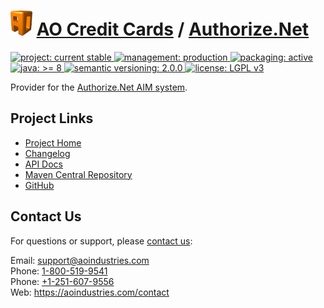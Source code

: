 # [<img src="ao-logo.png" alt="AO Logo" width="35" height="40">](https://github.com/aoindustries) [AO Credit Cards](https://github.com/aoindustries/ao-credit-cards) / [Authorize.Net](https://github.com/aoindustries/ao-credit-cards-authorizeNet)
<p>
	<a href="https://aoindustries.com/life-cycle#project-current-stable">
		<img src="https://aoindustries.com/ao-badges/project-current-stable.svg" alt="project: current stable" />
	</a>
	<a href="https://aoindustries.com/life-cycle#management-production">
		<img src="https://aoindustries.com/ao-badges/management-production.svg" alt="management: production" />
	</a>
	<a href="https://aoindustries.com/life-cycle#packaging-active">
		<img src="https://aoindustries.com/ao-badges/packaging-active.svg" alt="packaging: active" />
	</a>
	<br />
	<a href="https://docs.oracle.com/javase/8/docs/api/">
		<img src="https://aoindustries.com/ao-badges/java-8.svg" alt="java: &gt;= 8" />
	</a>
	<a href="http://semver.org/spec/v2.0.0.html">
		<img src="https://aoindustries.com/ao-badges/semver-2.0.0.svg" alt="semantic versioning: 2.0.0" />
	</a>
	<a href="https://www.gnu.org/licenses/lgpl-3.0">
		<img src="https://aoindustries.com/ao-badges/license-lgpl-3.0.svg" alt="license: LGPL v3" />
	</a>
</p>

Provider for the [Authorize.Net AIM system](https://www.authorize.net/).

## Project Links
* [Project Home](https://aoindustries.com/ao-credit-cards/authorizeNet/)
* [Changelog](https://aoindustries.com/ao-credit-cards/authorizeNet/changelog)
* [API Docs](https://aoindustries.com/ao-credit-cards/authorizeNet/apidocs/)
* [Maven Central Repository](https://search.maven.org/#search%7Cgav%7C1%7Cg:%22com.aoindustries%22%20AND%20a:%22ao-credit-cards-authorizeNet%22)
* [GitHub](https://github.com/aoindustries/ao-credit-cards-authorizeNet)

## Contact Us
For questions or support, please [contact us](https://aoindustries.com/contact):

Email: [support@aoindustries.com](mailto:support@aoindustries.com)  
Phone: [1-800-519-9541](tel:1-800-519-9541)  
Phone: [+1-251-607-9556](tel:+1-251-607-9556)  
Web: https://aoindustries.com/contact

